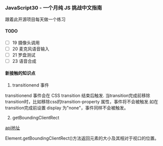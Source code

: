 ### JavaScript30 - 一个月纯 JS 挑战中文指南

 跟着此开源项目每天做一个练习

#### TODO

- [ ] 19 摄像头调用
- [ ] 20 麦克风语音输入
- [ ] 21 罗盘测试
- [ ] 23 语音合成

#### 新接触的知识点

1. transitionend 事件

transitionend 事件会在 CSS transition 结束后触发. 当transition完成前移除transition时，比如移除css的transition-property 属性，事件将不会被触发.如在transition完成前设置  display 为"none"，事件同样不会被触发。

2. getBoundingClientRect

[api地址](https://developer.mozilla.org/zh-CN/docs/Web/API/Element/getBoundingClientRect)

Element.getBoundingClientRect()方法返回元素的大小及其相对于视口的位置。